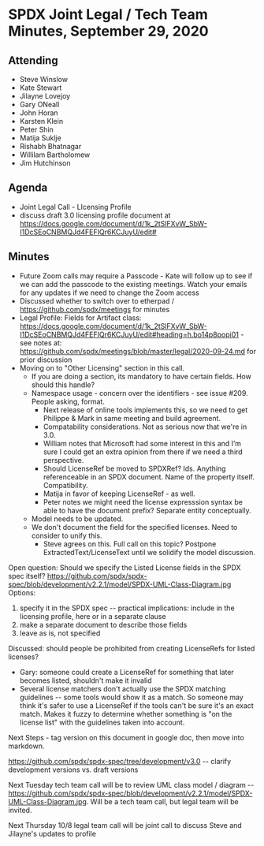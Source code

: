 # SPDX Joint Legal / Tech Team Minutes, September 29, 2020

## Attending
* Steve Winslow
* Kate Stewart
* Jilayne Lovejoy
* Gary ONeall
* John Horan
* Karsten Klein
* Peter Shin
* Matija Suklje
* Rishabh Bhatnagar
* Willilam Bartholomew
* Jim Hutchinson

## Agenda
- Joint Legal Call - LIcensing Profile
- discuss draft 3.0 licensing profile document at https://docs.google.com/document/d/1k_2tSlFXvW_SbW-I1DcSEoCNBMQJd4FEFIQr6KCJuyU/edit#


## Minutes
* Future Zoom calls may require a Passcode - Kate will follow up to see if we can add the passcode to the existing meetings.  Watch your emails for any updates if we need to change the Zoom access
* Discussed whether to switch over to etherpad / https://github.com/spdx/meetings for minutes
* Legal Profile:   Fields for Artifact class:
https://docs.google.com/document/d/1k_2tSlFXvW_SbW-I1DcSEoCNBMQJd4FEFIQr6KCJuyU/edit#heading=h.bo14p8popi01 - see notes at: https://github.com/spdx/meetings/blob/master/legal/2020-09-24.md for prior discussion
* Moving on to "Other Licensing" section in this call. 
  * If you are doing a section, its mandatory to have certain fields.   How should this handle?
  * Namespace usage - concern over the identifiers - see issue #209.   People asking, format.
    * Next release of online tools implements this, so we need to get Philippe & Mark in same meeting and build agreement.
    * Compatability considerations.   Not as serious now that we're in 3.0.
    * William notes that Microsoft had some interest in this and I’m sure I could get an extra opinion from there if we need a third perspective.
    * Should LicenseRef be moved to SPDXRef?   Ids.   Anything referenceable in an SPDX document.   Name of the property itself.    Compatibility. 
    * Matija in favor of keeping LicenseRef - as well. 
    * Peter notes we might need the license expresssion syntax be able to have the document prefix?   Separate entity conceptually.   
  * Model needs to be updated.
  * We don't document the field for the specified licenses.    Need to consider to unify this. 
    * Steve agrees on this.   Full call on this topic?   Postpone ExtractedText/LicenseText until we solidify the model discussion. 

Open question: Should we specify the Listed License fields in the SPDX spec itself? https://github.com/spdx/spdx-spec/blob/development/v2.2.1/model/SPDX-UML-Class-Diagram.jpg
Options:
  1. specify it in the SPDX spec -- practical implications: include in the licensing profile, here or in a separate clause
  2. make a separate document to describe those fields
  3. leave as is, not specified

Discussed: should people be prohibited from creating LicenseRefs for listed licenses?
  * Gary: someone could create a LicenseRef for something that later becomes listed, shouldn't make it invalid
  * Several license matchers don't actually use the SPDX matching guidelines -- some tools would show it as a match. So someone may think it's safer to use a LicenseRef if the tools can't be sure it's an exact match. Makes it fuzzy to determine whether something is "on the license list" with the guidelines taken into account.
  
Next Steps - tag version on this document in google doc,  then move into markdown.

https://github.com/spdx/spdx-spec/tree/development/v3.0 -- clarify development versions vs. draft versions

Next Tuesday tech team call will be to review UML class model / diagram -- https://github.com/spdx/spdx-spec/blob/development/v2.2.1/model/SPDX-UML-Class-Diagram.jpg. Will be a tech team call, but legal team will be invited.   

Next Thursday 10/8 legal team call will be joint call to discuss Steve and Jilayne's updates to profile

